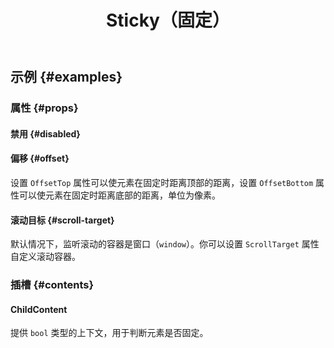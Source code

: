 ﻿---
title: Sticky（固定）
desc: 当滚动时使元素固定在视口上。
---

## 示例 {#examples}

### 属性 {#props}

#### 禁用 {#disabled}

<masa-example file="Examples.labs.sticky.Disabled"></masa-example>

#### 偏移 {#offset}

设置 `OffsetTop` 属性可以使元素在固定时距离顶部的距离，设置 `OffsetBottom` 属性可以使元素在固定时距离底部的距离，单位为像素。

<masa-example file="Examples.labs.sticky.Offset"></masa-example>

#### 滚动目标 {#scroll-target}

默认情况下，监听滚动的容器是窗口（`window`）。你可以设置 `ScrollTarget` 属性自定义滚动容器。

<masa-example file="Examples.labs.sticky.ScrollTarget"></masa-example>

### 插槽 {#contents}

#### ChildContent

提供 `bool` 类型的上下文，用于判断元素是否固定。

<masa-example file="Examples.labs.sticky.ChildContent"></masa-example>

